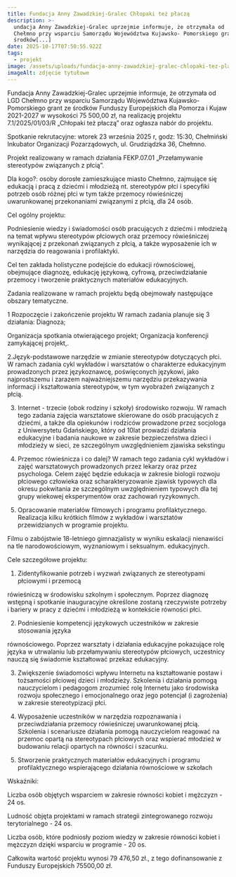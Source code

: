 ```yaml
---
title: Fundacja Anny Zawadzkiej-Gralec Chłopaki też płaczą
description: >-
  undacja Anny Zawadzkiej-Gralec uprzejmie informuje, że otrzymała od  LGD
  Chełmno przy wsparciu Samorządu Województwa Kujawsko- Pomorskiego grant ze
  środków[...]
date: 2025-10-17T07:50:55.922Z
tags:
  - projekt
image: /assets/uploads/fundacja-anny-zawadzkiej-gralec-chlopaki-tez-placza.jpg
imageAlt: zdjęcie tytułowe
---
```

Fundacja Anny Zawadzkiej-Gralec uprzejmie informuje, że otrzymała od  LGD Chełmno przy wsparciu Samorządu Województwa Kujawsko- Pomorskiego grant ze środków Funduszy Europejskich dla Pomorza i Kujaw 2021-2027 w wysokości 75 500,00 zł,  na realizację projektu 7.1/2025/01/03/R „Chłopaki też płaczą” oraz ogłasza nabór do projektu.

Spotkanie rekrutacyjne: wtorek 23 września 2025 r, godz: 15:30, Chełmiński Inkubator Organizacji Pozarządowych, ul. Grudziądzka 36, Chełmno.

Projekt realizowany w ramach działania FEKP.07.01 „Przełamywanie stereotypów związanych z płcią”.

Dla kogo?: osoby dorosłe zamieszkujące miasto Chełmno, zajmujące się edukacją i pracą z dziećmi i młodzieżą nt. stereotypów płci i specyfiki potrzeb osób różnej płci w tym także przemocy rówieśniczej uwarunkowanej przekonaniami związanymi z płcią, dla 24 osób.

Cel ogólny projektu:

Podniesienie wiedzy i świadomości osób pracujących z dziećmi i młodzieżą na temat wpływu stereotypów płciowych oraz przemocy rówieśniczej wynikającej z przekonań związanych z płcią, a także wyposażenie ich w narzędzia do reagowania i profilaktyki.

Cel ten zakłada holistyczne podejście do edukacji równościowej, obejmujące diagnozę, edukację językową, cyfrową, przeciwdziałanie przemocy i tworzenie praktycznych materiałów edukacyjnych.

Zadania realizowane  w ramach projektu będą obejmowały następujące obszary tematyczne.

1 Rozpoczęcie i zakończenie projektu W ramach zadania planuje się 3 działania: Diagnoza;

Organizacja spotkania otwierającego projekt; Organizacja konferencji zamykającej projekt,.

2.Język-podstawowe narzędzie w zmianie stereotypów dotyczących płci. W ramach zadania cykl wykładów i warsztatów o charakterze edukacyjnym prowadzonych przez językoznawcę, poświęconych językowi, jako najprostszemu i zarazem najważniejszemu narzędziu przekazywania informacji i kształtowania stereotypów, w tym wyobrażeń związanych z płcią.

3. Internet - trzecie (obok rodziny i szkoły) środowisko rozwoju. W ramach tego zadania zajęcia warsztatowe skierowane do osób pracujących z dziećmi, a także dla opiekunów i rodziców prowadzone przez socjologa z Uniwersytetu Gdańskiego, który od 10lat prowadzi działania edukacyjne i badania naukowe w zakresie bezpieczeństwa dzieci i młodzieży w sieci, ze szczególnym uwzględnieniem zjawiska sekstingu

4. Przemoc rówieśnicza i co dalej? W ramach tego zadania cykl wykładów i zajęć warsztatowych prowadzonych przez lekarzy oraz przez psychologa. Celem zajęć będzie edukacja w zakresie biologii rozwoju płciowego człowieka oraz scharakteryzowanie zjawisk typowych dla okresu pokwitania ze szczególnym uwzględnieniem typowych dla tej grupy wiekowej eksperymentów oraz zachowań ryzykownych.

5. Opracowanie materiałów filmowych i programu profilaktycznego. Realizacja kilku krótkich filmów z wykładów i warsztatów przewidzianych w programie projektu. 

Filmu o zabójstwie 18-letniego gimnazjalisty w wyniku eskalacji nienawiści na tle narodowościowym, wyznaniowym i seksualnym. edukacyjnych.

Cele szczegółowe projektu:

1. Zidentyfikowanie potrzeb i wyzwań związanych ze stereotypami płciowymi i przemocą

rówieśniczą w środowisku szkolnym i społecznym. Poprzez diagnozę wstępną i spotkanie inauguracyjne określone zostaną rzeczywiste potrzeby i bariery w pracy z dziećmi i młodzieżą w kontekście równości płci.

2. Podniesienie kompetencji językowych uczestników w zakresie stosowania języka

równościowego. Poprzez warsztaty i działania edukacyjne pokazujące rolę języka w utrwalaniu lub przełamywaniu stereotypów płciowych, uczestnicy nauczą się świadomie kształtować przekaz edukacyjny.

3. Zwiększenie świadomości wpływu Internetu na kształtowanie postaw i tożsamości płciowej dzieci i młodzieży. Szkolenia i działania pomogą nauczycielom i pedagogom zrozumieć rolę Internetu jako środowiska rozwoju społecznego i emocjonalnego oraz jego potencjał (i zagrożenia) w zakresie stereotypizacji płci.

4. Wyposażenie uczestników w narzędzia rozpoznawania i przeciwdziałania przemocy rówieśniczej uwarunkowanej płcią. Szkolenia i scenariusze działania pomogą nauczycielom reagować na przemoc opartą na stereotypach płciowych oraz wspierać młodzież w budowaniu relacji opartych na równości i szacunku.

5. Stworzenie praktycznych materiałów edukacyjnych i programu profilaktycznego wspierającego działania równościowe w szkołach

Wskaźniki: 

Liczba osób objętych wsparciem w zakresie równości kobiet i mężczyzn - 24 os.

Ludność objęta projektami w ramach strategii zintegrowanego rozwoju terytorialnego - 24 os.

Liczba osób, które podniosły poziom wiedzy w zakresie równości kobiet i mężczyzn dzięki wsparciu w programie - 20 os. 

Całkowita wartość projektu wynosi 79 476,50 zł., z tego dofinansowanie z Funduszy Europejskich 75500,00 zł.
